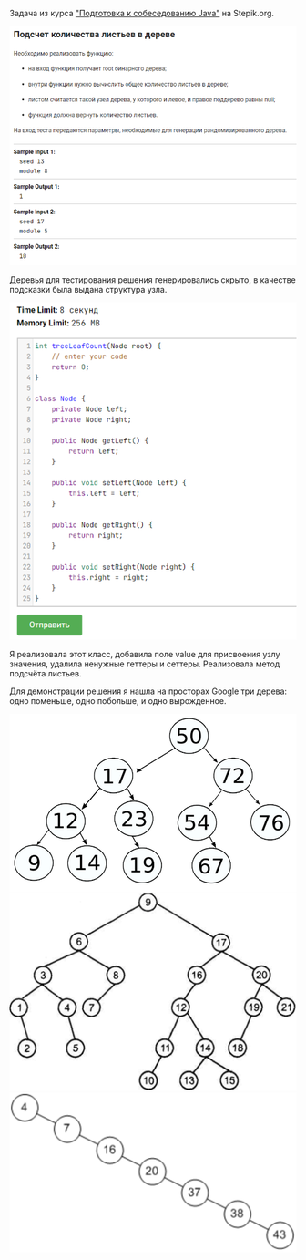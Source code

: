 Задача из курса ["Подготовка к собеседованию Java"](https://stepik.org/course/56704") на Stepik.org.

![img.png](img.png)

Деревья для тестирования решения генерировались скрыто, в качестве подсказки была выдана структура узла.

![img_1.png](img_1.png)

Я реализовала этот класс, добавила поле value для присвоения узлу значения, удалила ненужные геттеры и сеттеры.
Реализовала метод подсчёта листьев.

Для демонстрации решения я нашла на просторах Google три дерева: одно поменьше, одно побольше, и одно вырожденное.

![tree_1.png](tree_1.png)
![tree_2.png](tree_2.png)
![tree_3.png](tree_3.png)


